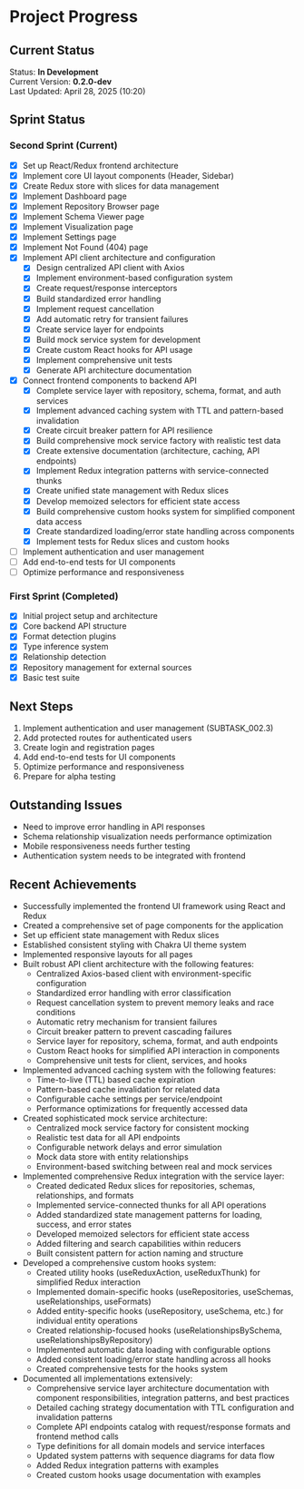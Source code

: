 # Project Progress

## Current Status

Status: **In Development**  
Current Version: **0.2.0-dev**  
Last Updated: April 28, 2025 (10:20)

## Sprint Status

### Second Sprint (Current)

- [x] Set up React/Redux frontend architecture
- [x] Implement core UI layout components (Header, Sidebar)
- [x] Create Redux store with slices for data management
- [x] Implement Dashboard page
- [x] Implement Repository Browser page
- [x] Implement Schema Viewer page
- [x] Implement Visualization page
- [x] Implement Settings page
- [x] Implement Not Found (404) page
- [x] Implement API client architecture and configuration
  - [x] Design centralized API client with Axios
  - [x] Implement environment-based configuration system
  - [x] Create request/response interceptors
  - [x] Build standardized error handling
  - [x] Implement request cancellation
  - [x] Add automatic retry for transient failures
  - [x] Create service layer for endpoints
  - [x] Build mock service system for development
  - [x] Create custom React hooks for API usage
  - [x] Implement comprehensive unit tests
  - [x] Generate API architecture documentation
- [x] Connect frontend components to backend API
  - [x] Complete service layer with repository, schema, format, and auth services
  - [x] Implement advanced caching system with TTL and pattern-based invalidation
  - [x] Create circuit breaker pattern for API resilience
  - [x] Build comprehensive mock service factory with realistic test data
  - [x] Create extensive documentation (architecture, caching, API endpoints)
  - [x] Implement Redux integration patterns with service-connected thunks
  - [x] Create unified state management with Redux slices
  - [x] Develop memoized selectors for efficient state access
  - [x] Build comprehensive custom hooks system for simplified component data access
  - [x] Create standardized loading/error state handling across components
  - [x] Implement tests for Redux slices and custom hooks
- [ ] Implement authentication and user management
- [ ] Add end-to-end tests for UI components
- [ ] Optimize performance and responsiveness

### First Sprint (Completed)

- [x] Initial project setup and architecture
- [x] Core backend API structure
- [x] Format detection plugins
- [x] Type inference system
- [x] Relationship detection
- [x] Repository management for external sources
- [x] Basic test suite

## Next Steps

1. Implement authentication and user management (SUBTASK_002.3)
2. Add protected routes for authenticated users
3. Create login and registration pages
4. Add end-to-end tests for UI components
5. Optimize performance and responsiveness
6. Prepare for alpha testing

## Outstanding Issues

- Need to improve error handling in API responses
- Schema relationship visualization needs performance optimization
- Mobile responsiveness needs further testing
- Authentication system needs to be integrated with frontend

## Recent Achievements

- Successfully implemented the frontend UI framework using React and Redux
- Created a comprehensive set of page components for the application
- Set up efficient state management with Redux slices
- Established consistent styling with Chakra UI theme system
- Implemented responsive layouts for all pages
- Built robust API client architecture with the following features:
  - Centralized Axios-based client with environment-specific configuration
  - Standardized error handling with error classification
  - Request cancellation system to prevent memory leaks and race conditions
  - Automatic retry mechanism for transient failures
  - Circuit breaker pattern to prevent cascading failures
  - Service layer for repository, schema, format, and auth endpoints
  - Custom React hooks for simplified API interaction in components
  - Comprehensive unit tests for client, services, and hooks
- Implemented advanced caching system with the following features:
  - Time-to-live (TTL) based cache expiration
  - Pattern-based cache invalidation for related data
  - Configurable cache settings per service/endpoint
  - Performance optimizations for frequently accessed data
- Created sophisticated mock service architecture:
  - Centralized mock service factory for consistent mocking
  - Realistic test data for all API endpoints
  - Configurable network delays and error simulation
  - Mock data store with entity relationships
  - Environment-based switching between real and mock services
- Implemented comprehensive Redux integration with the service layer:
  - Created dedicated Redux slices for repositories, schemas, relationships, and formats
  - Implemented service-connected thunks for all API operations
  - Added standardized state management patterns for loading, success, and error states
  - Developed memoized selectors for efficient state access
  - Added filtering and search capabilities within reducers
  - Built consistent pattern for action naming and structure
- Developed a comprehensive custom hooks system:
  - Created utility hooks (useReduxAction, useReduxThunk) for simplified Redux interaction
  - Implemented domain-specific hooks (useRepositories, useSchemas, useRelationships, useFormats)
  - Added entity-specific hooks (useRepository, useSchema, etc.) for individual entity operations
  - Created relationship-focused hooks (useRelationshipsBySchema, useRelationshipsByRepository)
  - Implemented automatic data loading with configurable options
  - Added consistent loading/error state handling across all hooks
  - Created comprehensive tests for the hooks system
- Documented all implementations extensively:
  - Comprehensive service layer architecture documentation with component responsibilities, integration patterns, and best practices
  - Detailed caching strategy documentation with TTL configuration and invalidation patterns
  - Complete API endpoints catalog with request/response formats and frontend method calls
  - Type definitions for all domain models and service interfaces
  - Updated system patterns with sequence diagrams for data flow
  - Added Redux integration patterns with examples
  - Created custom hooks usage documentation with examples

